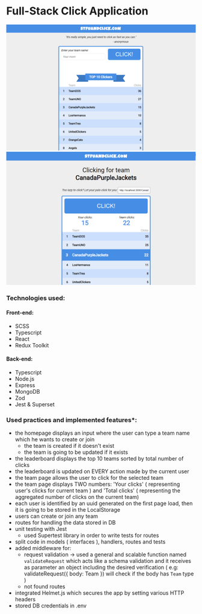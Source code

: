 Full-Stack Click Application
=========================

![home screenshot](./client/app-screenshots/home.png)
![team page screenshot](./client/app-screenshots/team-page.png)

### **Technologies used**:
  #### Front-end:
  - SCSS
  - Typescript
  - React
  - Redux Toolkit
  
  #### Back-end:
  - Typescript
  - Node.js
  - Express
  - MongoDB
  - Zod
  - Jest & Superset

### **Used practices and implemented features***:
  - the homepage displays an input where the user can type a team name which he wants to create or join
    - the team is created if it doesn't exist
    - the team is going to be updated if it exists
  - the leaderboard displays the top 10 teams sorted by total number of clicks
  - the leaderboard is updated on EVERY action made by the current user
  - the team page allows the user to click for the selected team
  - the team page displays TWO numbers: 'Your clicks' ( representing user's clicks for current team ) and 'Total clicks' ( representing the aggregated number of clicks on the current team)  
  - each user is identified by an uuid generated on the first page load, then it is going to be stored in the LocalStorage
  - users can create or join any team
  - routes for handling the data stored in DB
  - unit testing with Jest
    - used Supertest library in order to write tests for routes
  - split code in models ( interfaces ), handlers, routes and tests 
  - added middleware for:
    - request validation -> used a general and scalable function named `validateRequest` which acts like a schema validation and it receives as parameter an object including the desired verification ( e.g: validateRequest({ body: Team }) will check if the body has `Team` type )
    - not found routes
  - integrated Helmet.js which secures the app by setting various HTTP headers
  - stored DB credentials in .env
